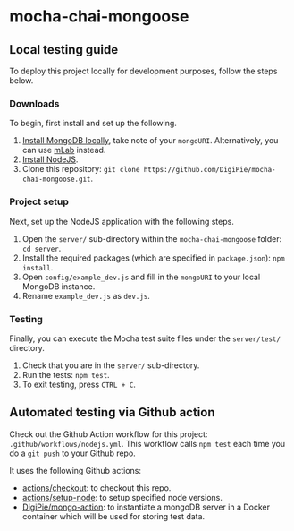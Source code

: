 # mocha-chai-mongoose

## Local testing guide

To deploy this project locally for development purposes, follow the steps below.

### Downloads

To begin, first install and set up the following.

1. [Install MongoDB locally](https://www.evantay.com/docs/full-stack/mongodb/local-setup/), take note of your `mongoURI`. Alternatively, you can use [mLab](https://mlab.com/) instead.
2. [Install NodeJS](https://nodejs.org/en/).
3. Clone this repository: `git clone https://github.com/DigiPie/mocha-chai-mongoose.git`.

### Project setup

Next, set up the NodeJS application with the following steps.

1. Open the `server/` sub-directory within the `mocha-chai-mongoose` folder: `cd server`.
2. Install the required packages (which are specified in `package.json`): `npm install`.
3. Open `config/example_dev.js` and fill in the `mongoURI` to your local MongoDB instance.
4. Rename `example_dev.js` as `dev.js`.

### Testing

Finally, you can execute the Mocha test suite files under the `server/test/` directory.

1. Check that you are in the `server/` sub-directory.
2. Run the tests: `npm test`.
4. To exit testing, press `CTRL + C`.

## Automated testing via Github action

Check out the Github Action workflow for this project: `.github/workflows/nodejs.yml`. This workflow calls `npm test` each time you do a `git push` to your Github repo.

It uses the following Github actions:

- [actions/checkout](https://github.com/actions/checkout): to checkout this repo.
- [actions/setup-node](https://github.com/actions/setup-node): to setup specified node versions.
- [DigiPie/mongo-action](https://github.com/DigiPie/mongo-action): to instantiate a mongoDB server in a Docker container which will be used for storing test data.
